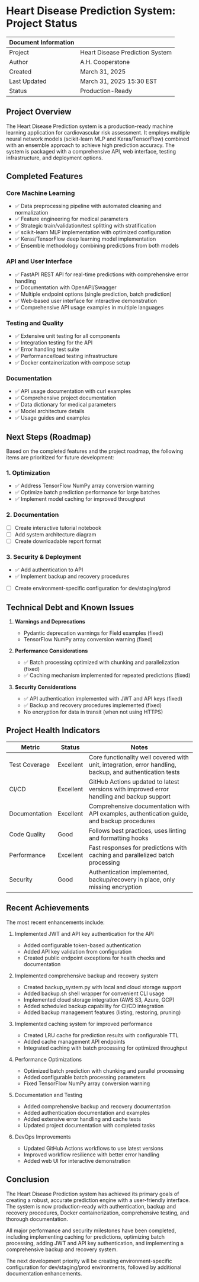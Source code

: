 # Heart Disease Prediction System: Project Status

| Document Information |                                       |
|----------------------|---------------------------------------|
| Project              | Heart Disease Prediction System       |
| Author               | A.H. Cooperstone                      |
| Created              | March 31, 2025                        |
| Last Updated         | March 31, 2025 15:30 EST              |
| Status               | Production-Ready                      |

## Project Overview

The Heart Disease Prediction system is a production-ready machine learning application for cardiovascular risk assessment. It employs multiple neural network models (scikit-learn MLP and Keras/TensorFlow) combined with an ensemble approach to achieve high prediction accuracy. The system is packaged with a comprehensive API, web interface, testing infrastructure, and deployment options.

## Completed Features

### Core Machine Learning

- ✅ Data preprocessing pipeline with automated cleaning and normalization
- ✅ Feature engineering for medical parameters
- ✅ Strategic train/validation/test splitting with stratification
- ✅ scikit-learn MLP implementation with optimized configuration
- ✅ Keras/TensorFlow deep learning model implementation
- ✅ Ensemble methodology combining predictions from both models

### API and User Interface

- ✅ FastAPI REST API for real-time predictions with comprehensive error handling
- ✅ Documentation with OpenAPI/Swagger
- ✅ Multiple endpoint options (single prediction, batch prediction)
- ✅ Web-based user interface for interactive demonstration
- ✅ Comprehensive API usage examples in multiple languages

### Testing and Quality

- ✅ Extensive unit testing for all components
- ✅ Integration testing for the API
- ✅ Error handling test suite
- ✅ Performance/load testing infrastructure
- ✅ Docker containerization with compose setup

### Documentation

- ✅ API usage documentation with curl examples
- ✅ Comprehensive project documentation
- ✅ Data dictionary for medical parameters
- ✅ Model architecture details
- ✅ Usage guides and examples

## Next Steps (Roadmap)

Based on the completed features and the project roadmap, the following items are prioritized for future development:

### 1. Optimization

- ✅ Address TensorFlow NumPy array conversion warning
- ✅ Optimize batch prediction performance for large batches
- ✅ Implement model caching for improved throughput

### 2. Documentation

- [ ] Create interactive tutorial notebook
- [ ] Add system architecture diagram
- [ ] Create downloadable report format

### 3. Security & Deployment

- ✅ Add authentication to API
- ✅ Implement backup and recovery procedures
- [ ] Create environment-specific configuration for dev/staging/prod

## Technical Debt and Known Issues

1. **Warnings and Deprecations**
   - Pydantic deprecation warnings for Field examples (fixed)
   - TensorFlow NumPy array conversion warning (fixed)

2. **Performance Considerations**
   - ✅ Batch processing optimized with chunking and parallelization (fixed)
   - ✅ Caching mechanism implemented for repeated predictions (fixed)

3. **Security Considerations**
   - ✅ API authentication implemented with JWT and API keys (fixed)
   - ✅ Backup and recovery procedures implemented (fixed)
   - No encryption for data in transit (when not using HTTPS)

## Project Health Indicators

| Metric | Status | Notes |
|--------|--------|-------|
| Test Coverage | Excellent | Core functionality well covered with unit, integration, error handling, backup, and authentication tests |
| CI/CD | Excellent | GitHub Actions updated to latest versions with improved error handling and backup support |
| Documentation | Excellent | Comprehensive documentation with API examples, authentication guide, and backup procedures |
| Code Quality | Good | Follows best practices, uses linting and formatting hooks |
| Performance | Excellent | Fast responses for predictions with caching and parallelized batch processing |
| Security | Good | Authentication implemented, backup/recovery in place, only missing encryption |

## Recent Achievements

The most recent enhancements include:

1. Implemented JWT and API key authentication for the API
   - Added configurable token-based authentication
   - Added API key validation from configuration
   - Created public endpoint exceptions for health checks and documentation

2. Implemented comprehensive backup and recovery system
   - Created backup_system.py with local and cloud storage support
   - Added backup.sh shell wrapper for convenient CLI usage
   - Implemented cloud storage integration (AWS S3, Azure, GCP) 
   - Added scheduled backup capability for CI/CD integration
   - Added backup management features (listing, restoring, pruning)

3. Implemented caching system for improved performance
   - Created LRU cache for prediction results with configurable TTL
   - Added cache management API endpoints
   - Integrated caching with batch processing for optimized throughput

4. Performance Optimizations
   - Optimized batch prediction with chunking and parallel processing
   - Added configurable batch processing parameters
   - Fixed TensorFlow NumPy array conversion warning

5. Documentation and Testing
   - Added comprehensive backup and recovery documentation
   - Added authentication documentation and examples
   - Added extensive error handling and cache tests
   - Updated project documentation with completed tasks

6. DevOps Improvements
   - Updated GitHub Actions workflows to use latest versions
   - Improved workflow resilience with better error handling
   - Added web UI for interactive demonstration

## Conclusion

The Heart Disease Prediction system has achieved its primary goals of creating a robust, accurate prediction engine with a user-friendly interface. The system is now production-ready with authentication, backup and recovery procedures, Docker containerization, comprehensive testing, and thorough documentation. 

All major performance and security milestones have been completed, including implementing caching for predictions, optimizing batch processing, adding JWT and API key authentication, and implementing a comprehensive backup and recovery system.

The next development priority will be creating environment-specific configuration for dev/staging/prod environments, followed by additional documentation enhancements.
